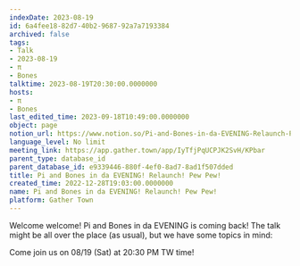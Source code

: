 ```yaml
---
indexDate: 2023-08-19
id: 6a4fee18-82d7-40b2-9687-92a7a7193384
archived: false
tags:
- Talk
- 2023-08-19
- π
- Bones
talktime: 2023-08-19T20:30:00.0000000
hosts:
- π
- Bones
last_edited_time: 2023-09-18T10:49:00.0000000
object: page
notion_url: https://www.notion.so/Pi-and-Bones-in-da-EVENING-Relaunch-Pew-Pew-6a4fee1882d740b2968792a7a7193384
language_level: No limit
meeting_link: https://app.gather.town/app/IyTfjPqUCPJK2SvH/KPbar
parent_type: database_id
parent_database_id: e9339446-880f-4ef0-8ad7-8ad1f507dded
title: Pi and Bones in da EVENING! Relaunch! Pew Pew!
created_time: 2022-12-28T19:03:00.0000000
name: Pi and Bones in da EVENING! Relaunch! Pew Pew!
platform: Gather Town
---
```


Welcome welcome! Pi and Bones in da EVENING is coming back! 
The talk might be all over the place (as usual), but we have some topics in mind:


   
   
   

Come join us on 08/19 (Sat) at 20:30 PM TW time!























